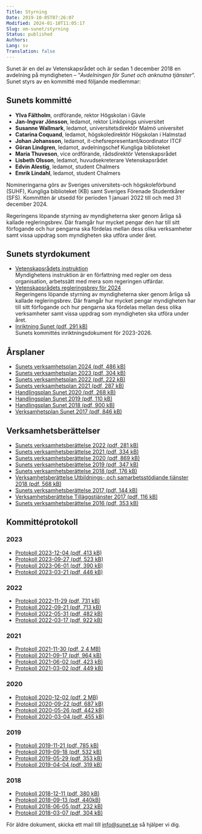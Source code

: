 ```yaml
---
Title: Styrning
Date: 2019-10-05T07:26:07
Modified: 2024-01-10T11:05:17
Slug: om-sunet/styrning
Status: published
Authors: 
Lang: sv
Translation: false
---
```


Sunet är en del av Vetenskapsrådet och är sedan 1 december 2018 en avdelning på myndigheten – “*Avdelningen för Sunet och anknutna tjänster*“. Sunet styrs av en kommitté med följande medlemmar:

## Sunets kommitté

* **Ylva Fältholm**, ordförande, rektor Högskolan i Gävle
* **Jan-Ingvar Jönsson**, ledamot, rektor Linköpings universitet
* **Susanne Wallmark**, ledamot, universitetsdirektör Malmö universitet
* **Catarina Coquand**, ledamot, högskoledirektör Högskolan i Halmstad
* **Johan Johansson**, ledamot, it-chefsrepresentant/koordinator ITCF
* **Göran Lindgren**, ledamot, avdelningschef Kungliga biblioteket
* **Maria Thuveson**, vice ordförande, rådsdirektör Vetenskapsrådet
* **Lisbeth Olsson**, ledamot, huvudsekreterare Vetenskapsrådet
* **Edvin Alestig**, ledamot, student Chalmers
* **Emrik Lindahl**, ledamot, student Chalmers

Nomineringarna görs av Sveriges universitets-och högskoleförbund (SUHF), Kungliga biblioteket (KB) samt Sveriges Förenade Studentkårer (SFS). Kommittén är utsedd för perioden 1 januari 2022 till och med 31 december 2024.

Regeringens löpande styrning av myndigheterna sker genom årliga så kallade regleringsbrev. Där framgår hur mycket pengar den har till sitt förfogande och hur pengarna ska fördelas mellan dess olika verksamheter samt vissa uppdrag som myndigheten ska utföra under året.

## Sunets styrdokument

* [Vetenskapsrådets instruktion](https://www.riksdagen.se/sv/dokument-lagar/dokument/svensk-forfattningssamling/forordning-2009975-med-instruktion-for_sfs-2009-975)  
Myndighetens instruktion är en författning med regler om dess organisation, arbetssätt med mera som regeringen utfärdar.
* [Vetenskapsrådets regleringsbrev för 2024](https://www.esv.se/Statsliggaren/Regleringsbrev?rbid=24034)  
Regeringens löpande styrning av myndigheterna sker genom årliga så kallade regleringsbrev. Där framgår hur mycket pengar myndigheten har till sitt förfogande och hur pengarna ska fördelas mellan dess olika verksamheter samt vissa uppdrag som myndigheten ska utföra under året.
* [Inriktning Sunet (pdf, 291 kB)](/wp-content/uploads/2023/10/Sunets-inriktning-2023-2026.pdf)  
Sunets kommittés inriktningsdokument för 2023-2026.

## Årsplaner

* [Sunets verksamhetsplan 2024 (pdf, 486 kB)](/wp-content/uploads/2023/12/Sunets-verksamhetsplan-2024.pdf)
* [Sunets verksamhetsplan 2023 (pdf, 304 kB)](/wp-content/uploads/2023/07/Sunets-verksamhetsplan-2023.pdf)
* [Sunets verksamhetsplan 2022 (pdf, 222 kB)](/wp-content/uploads/2021/12/Sunets-verksamhetsplan-2022.pdf)
* [Sunets verksamhetsplan 2021 (pdf, 287 kB)](/wp-content/uploads/2020/12/Sunets-verksamhetsplan-2021.pdf)
* [Handlingsplan Sunet 2020 (pdf, 268 kB)](/wp-content/uploads/2020/04/Sunets-handlingsplan-2020.pdf)
* [Handlingsplan Sunet 2019 (pdf, 110 kB)](/wp-content/uploads/2018/12/Handlingsplan-Sunet-2019.pdf)
* [Handlingsplan Sunet 2018 (pdf, 900 kB)](/wp-content/uploads/2018/12/Sunet-HP-2018.pdf)
* [Verksamhetsplan Sunet 2017 (pdf, 846 kB)](/wp-content/uploads/2018/12/Sunet-VP-2017.pdf)

## Verksamhetsberättelser

* [Sunets verksamhetsberättelse 2022 (pdf, 281 kB)](/wp-content/uploads/2023/07/Sunets-verksamhetsberättelse-2022.pdf)
* [Sunets verksamhetsberättelse 2021 (pdf, 334 kB)](/wp-content/uploads/2022/04/Sunets-verksamhetsberättelse-2021.pdf)
* [Sunets verksamhetsberättelse 2020 (pdf, 869 kB)](/wp-content/uploads/2021/03/Sunet-Verksamhetsberättelse-2020.pdf)
* [Sunets verksamhetsberättelse 2019 (pdf, 347 kB)](/wp-content/uploads/2020/12/Sunets-verksamhetsberättelse-2019.pdf)
* [Sunets verksamhetsberättelse 2018 (pdf, 176 kB)](/wp-content/uploads/2020/04/Sunet-verksamhetsberättelse-2018.pdf)
* [Verksamhetsberättelse Utbildnings- och samarbetsstödjande tjänster 2018 (pdf, 568 kB)](/wp-content/uploads/2020/04/VB-2018-Sunets-Utbildnings-och-samarbetsstödjande-tjänster.pdf)
* [Sunets verksamhetsberättelse 2017 (pdf, 144 kB)](/wp-content/uploads/2020/04/Sunet-verksamhetsberättelse-2017-1.pdf)
* [Verksamhetsberättelse Tilläggstjänster 2017 (pdf, 116 kB)](/wp-content/uploads/2020/04/VB-2017-Sunets-tilläggstjänster.pdf)
* [Sunets verksamhetsberättelse 2016 (pdf, 353 kB)](/wp-content/uploads/2020/04/Verksamhetsberattelse-Sunet-2016.pdf)

## Kommittéprotokoll

### 2023

* [Protokoll 2023-12-04 (pdf, 413 kB)](/wp-content/uploads/2023/12/Protokoll-Sunets-kommitte-2023-12-04-signed.pdf)
* [Protokoll 2023-09-27 (pdf, 523 kB)](/wp-content/uploads/2023/10/Protokoll-Sunets-kommitte-2023-09-27-signed.pdf)
* [Protokoll 2023-06-01 (pdf, 390 kB)](/wp-content/uploads/2023/09/Protokoll-Sunets-kommitte-2023-06-01-signed.pdf)
* [Protokoll 2023-03-21 (pdf, 446 kB)](/wp-content/uploads/2023/04/Protokoll-Sunets-kommitté-2023-03-21-signed.pdf)

### 2022

* [Protokoll 2022-11-29 (pdf, 731 kB)](/wp-content/uploads/2022/12/Protokoll-2022-11-29-signed.pdf)
* [Protokoll 2022-09-21 (pdf, 713 kB)](/wp-content/uploads/2022/10/Protokoll-Sunets-kommitte-2022-09-21-signed.pdf)
* [Protokoll 2022-05-31 (pdf, 482 kB)](/wp-content/uploads/2022/06/Protokoll-2022-05-31.pdf)
* [Protokoll 2022-03-17 (pdf, 922 kB)](/wp-content/uploads/2022/04/Protokoll-2022-03-17-signed.pdf)

### 2021

* [Protokoll 2021-11-30 (pdf, 2,4 MB)](/wp-content/uploads/2021/12/Protokoll_2021-11-30_signed.pdf)
* [Protokoll 2021-09-17 (pdf, 964 kB)](/wp-content/uploads/2021/09/Protokoll-2021-09-17-signed-signed-signed.pdf)
* [Protokoll 2021-06-02 (pdf, 423 kB)](/wp-content/uploads/2021/06/Protokoll-2021-06-02_signed_signed_signed.pdf)
* [Protokoll 2021-03-02 (pdf, 449 kB)](/wp-content/uploads/2021/03/Protokoll-2021-03-02_signed.pdf)

### 2020

* [Protokoll 2020-12-02 (pdf, 2 MB)](/wp-content/uploads/2020/12/Protokoll-Sunets-kommitte-2020-12-02_signed.pdf)
* [Protokoll 2020-09-22 (pdf, 687 kB)](/wp-content/uploads/2020/10/Protokoll-Sunets-kommitte-2020-09-22.pdf)
* [Protokoll 2020-05-26 (pdf, 442 kB)](/wp-content/uploads/2020/10/Protokoll-Sunets-kommitte-2020-05-26.pdf)
* [Protokoll 2020-03-04 (pdf, 455 kB)](/wp-content/uploads/2020/05/Protokoll-Sunets-kommitte-2020-03-04.pdf)

### 2019

* [Protokoll 2019-11-21 (pdf, 785 kB)](/wp-content/uploads/2020/04/Protokoll-Sunets-kommitte-2019-11-21.pdf)
* [Protokoll 2019-09-18 (pdf, 532 kB)](/wp-content/uploads/2020/04/Protokoll-Sunets-kommitte-2019-09-18.pdf)
* [Protokoll 2019-05-29 (pdf, 353 kB)](/wp-content/uploads/2020/05/Protokoll-Sunets-kommitte-2019-05-29.pdf)
* [Protokoll 2019-04-04 (pdf, 319 kB)](/wp-content/uploads/2020/04/Protokoll-20190404.pdf)

### 2018

* [Protokoll 2018-12-11 (pdf, 380 kB)](/wp-content/uploads/2020/04/Protokoll-2018-12-11-signerat.pdf)
* [Protokoll 2018-09-13 (pdf, 440kB)](/wp-content/uploads/2020/04/Protokoll-2018-09-13-signerat.pdf)
* [Protokoll 2018-06-05 (pdf, 232 kB)](/wp-content/uploads/2020/04/Protokoll-2018-06-05-signerat.pdf)
* [Protokoll 2018-03-07 (pdf, 304 kB)](/wp-content/uploads/2020/04/Protokoll-2018-03-07-signerat.pdf)

För äldre dokument, skicka ett mail till [info@sunet.se](mailto:info@sunet.se) så hjälper vi dig.

 

